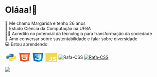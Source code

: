 # Oláaa!🌼

🌼 Me chamo Margarida e tenho 26 anos <br/>
📘 Estudo Ciência da Computação na UFBA <br/>
👩‍💻 Acredito no potencial da tecnologia para transformação da sociedade <br/>
🌱 Amo conversar sobre sustentabilidade e falar sobre diversidade <br/>
💻 Estou aprendendo:  <br/>

<div style="display: inline_block">
  <img align="center" alt="Rafa-Python" height="30" width="40" src="https://raw.githubusercontent.com/devicons/devicon/master/icons/python/python-original.svg">
  <img align="center" alt="Rafa-HTML" height="30" width="40" src="https://raw.githubusercontent.com/devicons/devicon/master/icons/html5/html5-original.svg">
  <img align="center" alt="Rafa-CSS" height="30" width="40" src="https://raw.githubusercontent.com/devicons/devicon/master/icons/css3/css3-original.svg">
  <img align="center" alt="Rafa-Js" height="30" width="40" src="https://raw.githubusercontent.com/devicons/devicon/master/icons/javascript/javascript-plain.svg">
  <img align="center" alt="Rafa-CSS" height="30" width="35" src="https://upload.wikimedia.org/wikipedia/commons/thumb/a/a7/React-icon.svg/1200px-React-icon.svg.png">
  <a href="https://cursos.alura.com.br/user/margaridammcm/fullCertificate/c07a258611803aff77f7c7c7b6d7aecf">
  <img align="center" alt="Rafa-CSS" height="40" width="40" src="https://www.iconpacks.net/icons/1/free-certificate-icon-1356-thumb.png">
</div>
<br>
<div>
  <img height="180em" src="https://github-readme-stats.vercel.app/api/top-langs/?username=margaridamarina&layout=compact&langs_count=7&theme=dracula"/>
</div>

